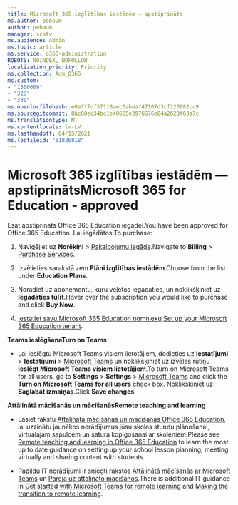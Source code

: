 ```yaml
---
title: Microsoft 365 izglītības iestādēm — apstiprināts
ms.author: pebaum
author: pebaum
manager: scotv
ms.audience: Admin
ms.topic: article
ms.service: o365-administration
ROBOTS: NOINDEX, NOFOLLOW
localization_priority: Priority
ms.collection: Adm_O365
ms.custom:
- "1500009"
- "328"
- "330"
ms.openlocfilehash: e0efffdf37118aec0abeaf47107d3cf120082cc9
ms.sourcegitcommit: 8bc60ec34bc1e40685e3976576e04a2623f63a7c
ms.translationtype: MT
ms.contentlocale: lv-LV
ms.lasthandoff: 04/15/2021
ms.locfileid: "51826818"
---
```

# <a name="microsoft-365-for-education---approved"></a><span data-ttu-id="3d125-102">Microsoft 365 izglītības iestādēm — apstiprināts</span><span class="sxs-lookup"><span data-stu-id="3d125-102">Microsoft 365 for Education - approved</span></span>

<span data-ttu-id="3d125-103">Esat apstiprināts Office 365 Education iegādei.</span><span class="sxs-lookup"><span data-stu-id="3d125-103">You have been approved for Office 365 Education.</span></span>  <span data-ttu-id="3d125-104">Lai iegādātos:</span><span class="sxs-lookup"><span data-stu-id="3d125-104">To purchase:</span></span>

1. <span data-ttu-id="3d125-105">Naviģējiet uz **Norēķini** > [Pakalpojumu iegāde](https://portal.office.com/AdminPortal/Home#/catalog).</span><span class="sxs-lookup"><span data-stu-id="3d125-105">Navigate to **Billing** > [Purchase Services](https://portal.office.com/AdminPortal/Home#/catalog).</span></span>

2. <span data-ttu-id="3d125-106">Izvēlieties sarakstā zem **Plāni izglītības iestādēm**.</span><span class="sxs-lookup"><span data-stu-id="3d125-106">Choose from the list under **Education Plans**.</span></span>

3. <span data-ttu-id="3d125-107">Norādiet uz abonementu, kuru vēlētos iegādāties, un noklikšķiniet uz **Iegādāties tūlīt**.</span><span class="sxs-lookup"><span data-stu-id="3d125-107">Hover over the subscription you would like to purchase and click **Buy Now**.</span></span>

4. <span data-ttu-id="3d125-108">[Iestatiet savu Microsoft 365 Education nomnieku](https://docs.microsoft.com/microsoft-365/education/deploy/create-your-office-365-tenant).</span><span class="sxs-lookup"><span data-stu-id="3d125-108">[Set up your Microsoft 365 Education tenant](https://docs.microsoft.com/microsoft-365/education/deploy/create-your-office-365-tenant).</span></span>

<span data-ttu-id="3d125-109">**Teams ieslēgšana**</span><span class="sxs-lookup"><span data-stu-id="3d125-109">**Turn on Teams**</span></span>

- <span data-ttu-id="3d125-110">Lai ieslēgtu Microsoft Teams visiem lietotājiem, dodieties uz **Iestatījumi** > **Iestatījumi** > [Microsoft Teams](https://admin.microsoft.com/Adminportal/Home#/SettingsMultiPivot/:/Settings/L1/SkypeTeams) un noklikšķiniet uz izvēles rūtiņu **Ieslēgt Microsoft Teams visiem lietotājiem**.</span><span class="sxs-lookup"><span data-stu-id="3d125-110">To turn on Microsoft Teams for all users, go to **Settings** > **Settings** > [Microsoft Teams](https://admin.microsoft.com/Adminportal/Home#/SettingsMultiPivot/:/Settings/L1/SkypeTeams) and click the **Turn on Microsoft Teams for all users** check box.</span></span> <span data-ttu-id="3d125-111">Noklikšķiniet uz **Saglabāt izmaiņas**.</span><span class="sxs-lookup"><span data-stu-id="3d125-111">Click **Save changes**.</span></span>

<span data-ttu-id="3d125-112">**Attālinātā mācīšanās un mācīšanās**</span><span class="sxs-lookup"><span data-stu-id="3d125-112">**Remote teaching and learning**</span></span>

- <span data-ttu-id="3d125-113">Lasiet rakstu [Attālinātā mācīšanās un mācīšanās Office 365 Education](https://support.office.com/article/remote-teaching-and-learning-in-office-365-education-f651ccae-7b65-478b-8366-51bb884025c4), lai uzzinātu jaunākos norādījumus jūsu skolas stundu plānošanai, virtuālajām sapulcēm un satura kopīgošanai ar skolēniem.</span><span class="sxs-lookup"><span data-stu-id="3d125-113">Please see [Remote teaching and learning in Office 365 Education](https://support.office.com/article/remote-teaching-and-learning-in-office-365-education-f651ccae-7b65-478b-8366-51bb884025c4) to learn the most up to date guidance on setting up your school lesson planning, meeting virtually and sharing content with students.</span></span>

- <span data-ttu-id="3d125-114">Papildu IT norādījumi ir sniegti rakstos [Attālinātā mācīšanās ar Microsoft Teams](https://docs.microsoft.com/MicrosoftTeams/remote-learning-edu) un [Pāreja uz attālināto mācīšanos](https://www.microsoft.com/education/remote-learning).</span><span class="sxs-lookup"><span data-stu-id="3d125-114">There is additional IT guidance in [Get started with Microsoft Teams for remote learning](https://docs.microsoft.com/MicrosoftTeams/remote-learning-edu) and [Making the transition to remote learning](https://www.microsoft.com/education/remote-learning).</span></span>
